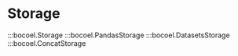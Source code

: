 # Storage

:::bocoel.Storage
:::bocoel.PandasStorage
:::bocoel.DatasetsStorage
:::bocoel.ConcatStorage
